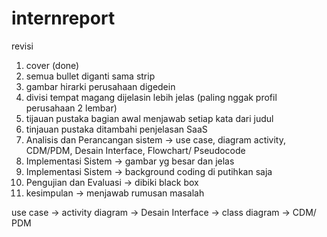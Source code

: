 # internreport

revisi 
1. cover (done)
2. semua bullet diganti sama strip
3. gambar hirarki perusahaan digedein
4. divisi tempat magang dijelasin lebih jelas (paling nggak profil perusahaan 2 lembar)
5. tijauan pustaka bagian awal menjawab setiap kata dari judul
6. tinjauan pustaka ditambahi penjelasan SaaS
7. Analisis dan Perancangan sistem -> use case, diagram activity, CDM/PDM, Desain Interface, Flowchart/ Pseudocode
8. Implementasi Sistem -> gambar yg besar dan jelas
9. Implementasi Sistem -> background coding di putihkan saja
10. Pengujian dan Evaluasi -> dibiki  black box
11. kesimpulan -> menjawab rumusan masalah


use case -> activity diagram -> Desain Interface -> class diagram -> CDM/ PDM